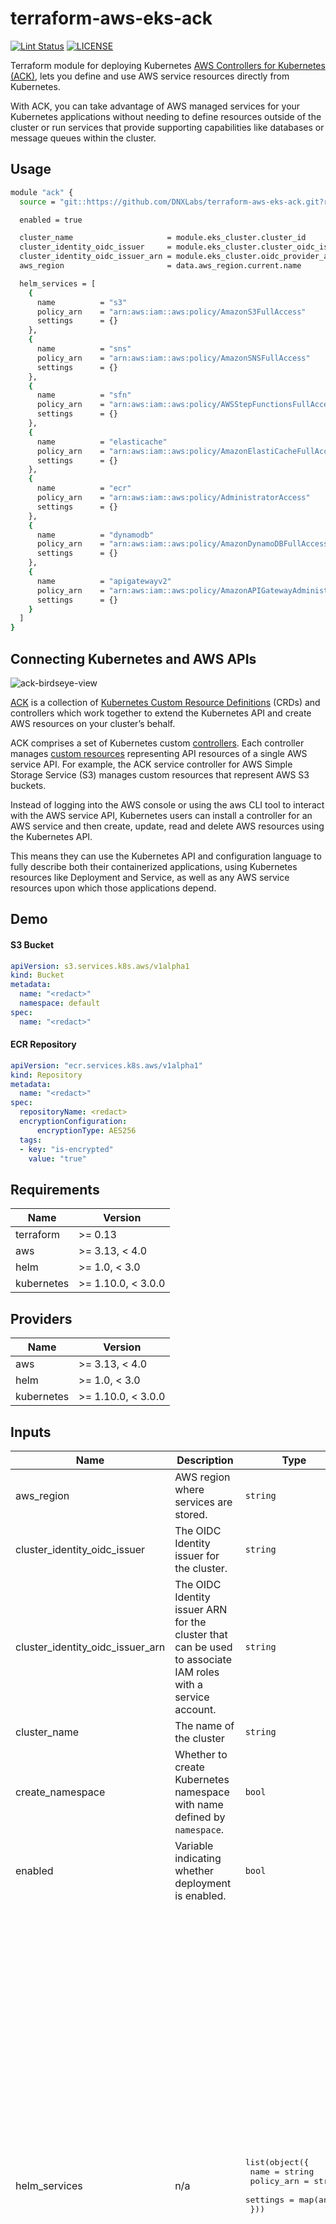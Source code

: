 # terraform-aws-eks-ack

[![Lint Status](https://github.com/DNXLabs/terraform-aws-eks-ack/workflows/Lint/badge.svg)](https://github.com/DNXLabs/terraform-aws-eks-ack/actions)
[![LICENSE](https://img.shields.io/github/license/DNXLabs/terraform-aws-eks-ack)](https://github.com/DNXLabs/terraform-aws-eks-ack/blob/master/LICENSE)


Terraform module for deploying Kubernetes [AWS Controllers for Kubernetes (ACK)](https://aws.github.io/aws-controllers-k8s/), lets you define and use AWS service resources directly from Kubernetes.

With ACK, you can take advantage of AWS managed services for your Kubernetes applications without needing to define resources outside of the cluster or run services that provide supporting capabilities like databases or message queues within the cluster.

## Usage

```bash
module "ack" {
  source = "git::https://github.com/DNXLabs/terraform-aws-eks-ack.git?ref=0.1.1"

  enabled = true

  cluster_name                     = module.eks_cluster.cluster_id
  cluster_identity_oidc_issuer     = module.eks_cluster.cluster_oidc_issuer_url
  cluster_identity_oidc_issuer_arn = module.eks_cluster.oidc_provider_arn
  aws_region                       = data.aws_region.current.name

  helm_services = [
    {
      name          = "s3"
      policy_arn    = "arn:aws:iam::aws:policy/AmazonS3FullAccess"
      settings      = {}
    },
    {
      name          = "sns"
      policy_arn    = "arn:aws:iam::aws:policy/AmazonSNSFullAccess"
      settings      = {}
    },
    {
      name          = "sfn"
      policy_arn    = "arn:aws:iam::aws:policy/AWSStepFunctionsFullAccess"
      settings      = {}
    },
    {
      name          = "elasticache"
      policy_arn    = "arn:aws:iam::aws:policy/AmazonElastiCacheFullAccess"
      settings      = {}
    },
    {
      name          = "ecr"
      policy_arn    = "arn:aws:iam::aws:policy/AdministratorAccess"
      settings      = {}
    },
    {
      name          = "dynamodb"
      policy_arn    = "arn:aws:iam::aws:policy/AmazonDynamoDBFullAccess"
      settings      = {}
    },
    {
      name          = "apigatewayv2"
      policy_arn    = "arn:aws:iam::aws:policy/AmazonAPIGatewayAdministrator"
      settings      = {}
    }
  ]
}
```

## Connecting Kubernetes and AWS APIs

![ack-birdseye-view](./images/ack-birdseye-view.png)

[ACK](https://github.com/aws/aws-controllers-k8s/) is a collection of [Kubernetes Custom Resource Definitions](https://kubernetes.io/docs/concepts/extend-kubernetes/api-extension/custom-resources/) (CRDs) and controllers which work together to extend the Kubernetes API and create AWS resources on your cluster’s behalf.

ACK comprises a set of Kubernetes custom [controllers](https://kubernetes.io/docs/reference/glossary/?fundamental=true#term-controller). Each controller manages [custom resources](https://kubernetes.io/docs/concepts/extend-kubernetes/api-extension/custom-resources/) representing API resources of a single AWS service API. For example, the ACK service controller for AWS Simple Storage Service (S3) manages custom resources that represent AWS S3 buckets.

Instead of logging into the AWS console or using the aws CLI tool to interact with the AWS service API, Kubernetes users can install a controller for an AWS service and then create, update, read and delete AWS resources using the Kubernetes API.

This means they can use the Kubernetes API and configuration language to fully describe both their containerized applications, using Kubernetes resources like Deployment and Service, as well as any AWS service resources upon which those applications depend.

## Demo

#### S3 Bucket

```yaml
apiVersion: s3.services.k8s.aws/v1alpha1
kind: Bucket
metadata:
  name: "<redact>"
  namespace: default
spec:
  name: "<redact>"
```

#### ECR Repository

```yaml
apiVersion: "ecr.services.k8s.aws/v1alpha1"
kind: Repository
metadata:
  name: "<redact>"
spec:
  repositoryName: <redact>
  encryptionConfiguration:
      encryptionType: AES256
  tags:
  - key: "is-encrypted"
    value: "true"
```


<!--- BEGIN_TF_DOCS --->

## Requirements

| Name | Version |
|------|---------|
| terraform | >= 0.13 |
| aws | >= 3.13, < 4.0 |
| helm | >= 1.0, < 3.0 |
| kubernetes | >= 1.10.0, < 3.0.0 |

## Providers

| Name | Version |
|------|---------|
| aws | >= 3.13, < 4.0 |
| helm | >= 1.0, < 3.0 |
| kubernetes | >= 1.10.0, < 3.0.0 |

## Inputs

| Name | Description | Type | Default | Required |
|------|-------------|------|---------|:--------:|
| aws\_region | AWS region where services are stored. | `string` | n/a | yes |
| cluster\_identity\_oidc\_issuer | The OIDC Identity issuer for the cluster. | `string` | n/a | yes |
| cluster\_identity\_oidc\_issuer\_arn | The OIDC Identity issuer ARN for the cluster that can be used to associate IAM roles with a service account. | `string` | n/a | yes |
| cluster\_name | The name of the cluster | `string` | n/a | yes |
| create\_namespace | Whether to create Kubernetes namespace with name defined by `namespace`. | `bool` | `true` | no |
| enabled | Variable indicating whether deployment is enabled. | `bool` | `true` | no |
| helm\_services | n/a | <pre>list(object({<br>    name       = string<br>    policy_arn = string<br>    settings   = map(any)<br>  }))</pre> | <pre>[<br>  {<br>    "name": "s3",<br>    "policy_arn": "arn:aws:iam::aws:policy/AmazonS3FullAccess",<br>    "settings": {}<br>  },<br>  {<br>    "name": "sns",<br>    "policy_arn": "arn:aws:iam::aws:policy/AmazonSNSFullAccess",<br>    "settings": {}<br>  },<br>  {<br>    "name": "sfn",<br>    "policy_arn": "arn:aws:iam::aws:policy/AWSStepFunctionsFullAccess",<br>    "settings": {}<br>  },<br>  {<br>    "name": "elasticache",<br>    "policy_arn": "arn:aws:iam::aws:policy/AmazonElastiCacheFullAccess",<br>    "settings": {}<br>  },<br>  {<br>    "name": "ecr",<br>    "policy_arn": "arn:aws:iam::aws:policy/AdministratorAccess",<br>    "settings": {}<br>  },<br>  {<br>    "name": "dynamodb",<br>    "policy_arn": "arn:aws:iam::aws:policy/AmazonDynamoDBFullAccess",<br>    "settings": {}<br>  },<br>  {<br>    "name": "apigatewayv2",<br>    "policy_arn": "arn:aws:iam::aws:policy/AmazonAPIGatewayAdministrator",<br>    "settings": {}<br>  },<br>  {<br>    "name": "mq",<br>    "policy_arn": "arn:aws:iam::aws:policy/AmazonMQApiFullAccess",<br>    "settings": {}<br>  }<br>]</pre> | no |
| mod\_dependency | Dependence variable binds all AWS resources allocated by this module, dependent modules reference this variable. | `any` | `null` | no |
| namespace | Kubernetes namespace to deploy ACK Helm chart. | `string` | `"ack-system"` | no |
| settings | Additional settings which will be passed to the Helm chart values. | `map(any)` | `{}` | no |

## Outputs

No output.

<!--- END_TF_DOCS --->

## Authors

Module managed by [DNX Solutions](https://github.com/DNXLabs).

## License

Apache 2 Licensed. See [LICENSE](https://github.com/DNXLabs/terraform-aws-eks-ack/blob/master/LICENSE) for full details.

